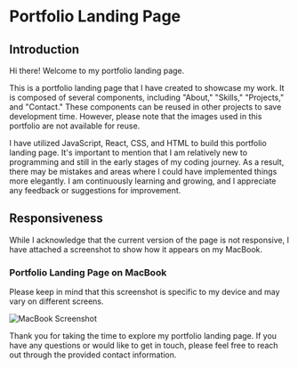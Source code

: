 # Portfolio Landing Page

## Introduction

Hi there! Welcome to my portfolio landing page.

This is a portfolio landing page that I have created to showcase my work. It is composed of several components, including "About," "Skills," "Projects," and "Contact." These components can be reused in other projects to save development time. However, please note that the images used in this portfolio are not available for reuse.

I have utilized JavaScript, React, CSS, and HTML to build this portfolio landing page. It's important to mention that I am relatively new to programming and still in the early stages of my coding journey. As a result, there may be mistakes and areas where I could have implemented things more elegantly. I am continuously learning and growing, and I appreciate any feedback or suggestions for improvement.

## Responsiveness

While I acknowledge that the current version of the page is not responsive, I have attached a screenshot to show how it appears on my MacBook.

### Portfolio Landing Page on MacBook

Please keep in mind that this screenshot is specific to my device and may vary on different screens.

![MacBook Screenshot](https://github.com/kincsesb/CSS-flexing/assets/111359535/b04a08cb-8899-4f46-840d-ff6b7f2d8b56)

Thank you for taking the time to explore my portfolio landing page. If you have any questions or would like to get in touch, please feel free to reach out through the provided contact information.
